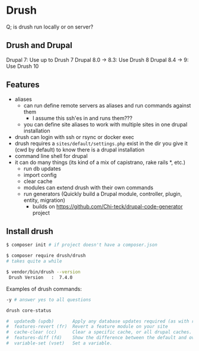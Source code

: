 # Drush

Q; is drush run locally or on server?

## Drush and Drupal

Drupal 7: Use up to Drush 7 Drupal 8.0 -> 8.3: Use Drush 8 Drupal 8.4 -> 9: Use
Drush 10

## Features

- aliases
    - can run define remote servers as aliases and run commands against them
        - I assume this ssh'es in and runs them???
    - you can define site aliases to work with multiple sites in one drupal
      installation
- drush can login with ssh or rsync or docker exec
- drush requires a `sites/default/settings.php` exist in the dir you give it
  (cwd by default) to know there is a drupal installation
- command line shell for drupal
- it can do many things (its kind of a mix of capistrano, rake rails \*, etc.)
    - run db updates
    - import config
    - clear cache
    - modules can extend drush with their own commands
    - run generators (Quickly build a Drupal module, controller, plugin, entity,
      migration)
        - builds on https://github.com/Chi-teck/drupal-code-generator project

## Install drush

```bash
$ composer init # if project doesn't have a composer.json

$ composer require drush/drush
# takes quite a while

$ vendor/bin/drush --version
 Drush Version   :  7.4.0
```

Examples of drush commands:

```bash
-y # answer yes to all questions

drush core-status

#  updatedb (updb)       Apply any database updates required (as with running update.php).
#  features-revert (fr)  Revert a feature module on your site
#  cache-clear (cc)      Clear a specific cache, or all drupal caches.
#  features-diff (fd)    Show the difference between the default and overridden state of a feature.
#  variable-set (vset)   Set a variable.
```
